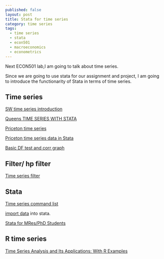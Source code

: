 ```yaml
---
published: false
layout: post
title: Stata for time series
category: time series
tags:
  - time series
  - stata
  - econ501
  - macroeconomics
  - econometrics
---
```

Next ECON501 lab,I am going to talk about time series.

Since we are going to use stata for our assignment and project, I am going to introduce the functionarity of Stata in terms of time series.


## Time series

[SW time series introduction](http://www.ssc.upenn.edu/~fdiebold/Teaching104/Ch14_slides.pdf)


[Queens TIME SERIES WITH STATA](http://econ.queensu.ca/faculty/gregory/econ452/manual.pdf)


[Priceton time series](https://www.princeton.edu/~otorres/TS101.pdf)


[Priceton time series data in Stata](http://dss.princeton.edu/online_help/stats_packages/stata/time_series_data.htm)


[Basic DF test and corr graph](https://www.american.edu/ctrl/upload/Stata-Time-series-Fall-2011.pdf)


## Filter/ hp filter

[Time series filter](http://fmwww.bc.edu/repec/nasug2006/TSFiltering_beamer.pdf)

## Stata

[Time series command list](http://www.stata-press.com/manuals/ts_time_series.pdf) 

 [import data](http://pages.stern.nyu.edu/~dbackus/3386/Data/PWT/importPWT_description.txt) into stata.
 
 [Stata for MRes/PhD Students](http://personal.lse.ac.uk/lembcke/teaching.html)
 
 ## R time series
 
 [Time Series Analysis and Its Applications: With R Examples](http://www.stat.pitt.edu/stoffer/tsa4/)
